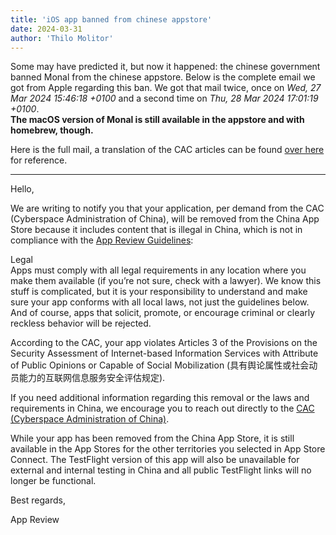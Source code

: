 ```yaml
---
title: 'iOS app banned from chinese appstore'
date: 2024-03-31
author: 'Thilo Molitor'
---
```


Some may have predicted it, but now it happened: the chinese government banned Monal from the chinese appstore.
Below is the complete email we got from Apple regarding this ban. We got that mail twice, once on _Wed, 27 Mar 2024 15:46:18 +0100_
and a second time on _Thu, 28 Mar 2024 17:01:19 +0100_.  
**The macOS version of Monal is still available in the appstore and with homebrew, though.**

Here is the full mail, a translation of the CAC articles can be found
<a href="https://digichina.stanford.edu/work/new-rules-target-public-opinion-and-mobilization-online-in-china-translation/">over here</a>
for reference.

---

Hello,

We are writing to notify you that your application, per demand from the CAC (Cyberspace Administration of China), will be removed from the China App Store because it includes content that is illegal in China, which is not in compliance with the <a href="https://developer.apple.com/appstore/resources/approval/guidelines.html">App Review Guidelines</a>:

Legal <br/>
Apps must comply with all legal requirements in any location where you make them available (if you’re not sure, check with a lawyer). We know this stuff is complicated, but it is your responsibility to understand and make sure your app conforms with all local laws, not just the guidelines below. And of course, apps that solicit, promote, or encourage criminal or clearly reckless behavior will be rejected.

According to the CAC, your app violates Articles 3 of the Provisions on the Security Assessment of Internet-based Information Services with Attribute of Public Opinions or Capable of Social Mobilization (具有舆论属性或社会动员能力的互联网信息服务安全评估规定).

If you need additional information regarding this removal or the laws and requirements in China, we encourage you to reach out directly to the <a href="https://www.cac.gov.cn">CAC (Cyberspace Administration of China)</a>.

While your app has been removed from the China App Store, it is still available in the App Stores for the other territories you selected in App Store Connect. The TestFlight version of this app will also be unavailable for external and internal testing in China and all public TestFlight links will no longer be functional.

Best regards,

App Review
